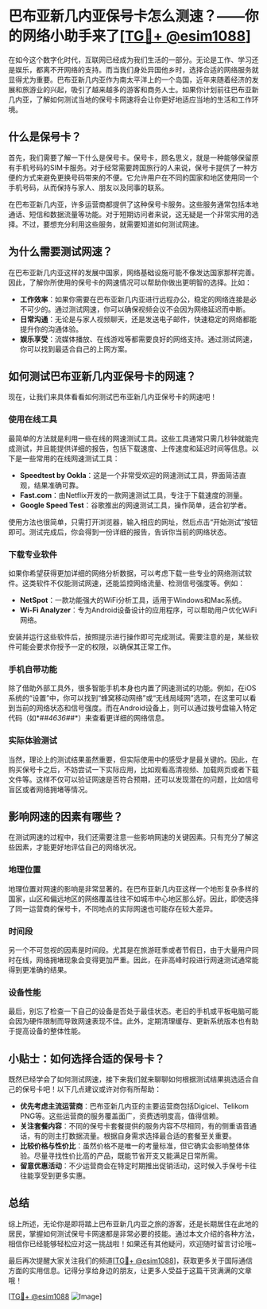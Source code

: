 # 巴布亚新几内亚保号卡怎么测速？——你的网络小助手来了[[TG💪+ @esim1088](https://t.me/s/esim1088)]

在如今这个数字化时代，互联网已经成为我们生活的一部分。无论是工作、学习还是娱乐，都离不开网络的支持。而当我们身处异国他乡时，选择合适的网络服务就显得尤为重要。巴布亚新几内亚作为南太平洋上的一个岛国，近年来随着经济的发展和旅游业的兴起，吸引了越来越多的游客和商务人士。如果你计划前往巴布亚新几内亚，了解如何测试当地的保号卡网速将会让你更好地适应当地的生活和工作环境。

## 什么是保号卡？

首先，我们需要了解一下什么是保号卡。保号卡，顾名思义，就是一种能够保留原有手机号码的SIM卡服务。对于经常需要跨国旅行的人来说，保号卡提供了一种方便的方式来避免更换号码带来的不便。它允许用户在不同的国家和地区使用同一个手机号码，从而保持与家人、朋友以及同事的联系。

在巴布亚新几内亚，许多运营商都提供了这种保号卡服务。这些服务通常包括本地通话、短信和数据流量等功能。对于短期访问者来说，这无疑是一个非常实用的选择。不过，要想充分利用这些服务，就需要知道如何测试网速。

## 为什么需要测试网速？

在巴布亚新几内亚这样的发展中国家，网络基础设施可能不像发达国家那样完善。因此，了解你所使用的保号卡的网速情况可以帮助你做出更明智的选择。比如：

- **工作效率**：如果你需要在巴布亚新几内亚进行远程办公，稳定的网络连接是必不可少的。通过测试网速，你可以确保视频会议不会因为网络延迟而中断。
- **日常沟通**：无论是与家人视频聊天，还是发送电子邮件，快速稳定的网络都能提升你的沟通体验。
- **娱乐享受**：流媒体播放、在线游戏等都需要良好的网络支持。通过测试网速，你可以找到最适合自己的上网方案。

## 如何测试巴布亚新几内亚保号卡的网速？

现在，让我们来具体看看如何测试巴布亚新几内亚保号卡的网速吧！

### 使用在线工具

最简单的方法就是利用一些在线的网速测试工具。这些工具通常只需几秒钟就能完成测试，并且能提供详细的报告，包括下载速度、上传速度和延迟时间等信息。以下是一些常用的在线网速测试工具：

- **Speedtest by Ookla**：这是一个非常受欢迎的网速测试工具，界面简洁直观，结果准确可靠。
- **Fast.com**：由Netflix开发的一款网速测试工具，专注于下载速度的测量。
- **Google Speed Test**：谷歌推出的网速测试工具，操作简单，适合初学者。

使用方法也很简单，只需打开浏览器，输入相应的网址，然后点击“开始测试”按钮即可。测试完成后，你会得到一份详细的报告，告诉你当前的网络状态。

### 下载专业软件

如果你希望获得更加详细的网络分析数据，可以考虑下载一些专业的网络测试软件。这类软件不仅能测试网速，还能监控网络流量、检测信号强度等。例如：

- **NetSpot**：一款功能强大的WiFi分析工具，适用于Windows和Mac系统。
- **Wi-Fi Analyzer**：专为Android设备设计的应用程序，可以帮助用户优化WiFi网络。

安装并运行这些软件后，按照提示进行操作即可完成测试。需要注意的是，某些软件可能会要求你授予一定的权限，以确保其正常工作。

### 手机自带功能

除了借助外部工具外，很多智能手机本身也内置了网速测试的功能。例如，在iOS系统的“设置”中，你可以找到“蜂窝移动网络”或“无线局域网”选项，在这里可以看到当前的网络状态和信号强度。而在Android设备上，则可以通过拨号盘输入特定代码（如*#*#4636#*#*）来查看更详细的网络信息。

### 实际体验测试

当然，理论上的测试结果虽然重要，但实际使用中的感受才是最关键的。因此，在购买保号卡之后，不妨尝试一下实际应用，比如观看高清视频、加载网页或者下载文件等。这样不仅可以验证网速是否符合预期，还可以发现潜在的问题，比如信号盲区或者网络拥堵等情况。

## 影响网速的因素有哪些？

在测试网速的过程中，我们还需要注意一些影响网速的关键因素。只有充分了解这些因素，才能更好地评估自己的网络状况。

### 地理位置

地理位置对网速的影响是非常显著的。在巴布亚新几内亚这样一个地形复杂多样的国家，山区和偏远地区的网络覆盖往往不如城市中心地区那么好。因此，即使选择了同一运营商的保号卡，不同地点的实际网速也可能存在较大差异。

### 时间段

另一个不可忽视的因素是时间段。尤其是在旅游旺季或者节假日，由于大量用户同时在线，网络拥堵现象会变得更加严重。因此，在非高峰时段进行网速测试通常能得到更准确的结果。

### 设备性能

最后，别忘了检查一下自己的设备是否处于最佳状态。老旧的手机或平板电脑可能会因为硬件限制而导致网速表现不佳。此外，定期清理缓存、更新系统版本也有助于提高设备的整体性能。

## 小贴士：如何选择合适的保号卡？

既然已经学会了如何测试网速，接下来我们就来聊聊如何根据测试结果挑选适合自己的保号卡吧！以下几点建议或许对你有所帮助：

- **优先考虑主流运营商**：巴布亚新几内亚的主要运营商包括Digicel、Telikom PNG等。这些运营商的服务覆盖面广，资费透明度高，值得信赖。
- **关注套餐内容**：不同的保号卡套餐提供的服务内容不尽相同，有的侧重语音通话，有的则主打数据流量。根据自身需求选择最合适的套餐至关重要。
- **比较价格与性价比**：虽然价格不是唯一的考量标准，但它确实会影响整体体验。尽量寻找性价比高的产品，既能节省开支又能满足日常所需。
- **留意优惠活动**：不少运营商会在特定时期推出促销活动，这时候入手保号卡往往能享受到更多实惠。

## 总结

综上所述，无论你是即将踏上巴布亚新几内亚之旅的游客，还是长期居住在此地的居民，掌握如何测试保号卡网速都是非常必要的技能。通过本文介绍的各种方法，相信你已经能够轻松应对这一挑战啦！如果还有其他疑问，欢迎随时留言讨论哦~

最后再次提醒大家关注我们的频道[[TG💪+ @esim1088](https://t.me/s/esim1088)]，获取更多关于国际通信方面的实用信息。记得分享给身边的朋友，让更多人受益于这篇干货满满的文章哦！

[[TG💪+ @esim1088](https://t.me/s/esim1088) ![Image](https://i.postimg.cc/4NQfJmqS/Snipaste-2025-05-13-00-14-12.png)]